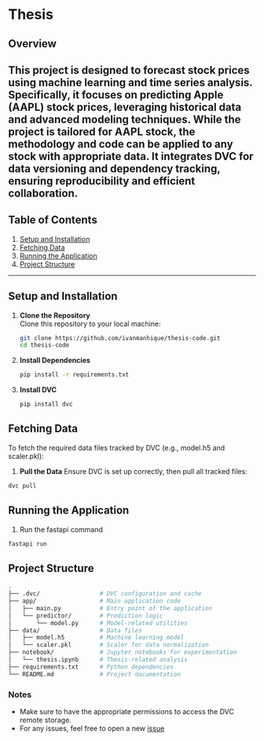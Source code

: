 # Thesis

## Overview
This project is designed to forecast stock prices using machine learning and time series analysis. Specifically, it focuses on predicting Apple (AAPL) stock prices, leveraging historical data and advanced modeling techniques. While the project is tailored for AAPL stock, the methodology and code can be applied to any stock with appropriate data. It integrates DVC for data versioning and dependency tracking, ensuring reproducibility and efficient collaboration.
---

## Table of Contents

1. [Setup and Installation](#setup-and-installation)
2. [Fetching Data](#fetching-data)
3. [Running the Application](#running-the-application)
4. [Project Structure](#project-structure)

---

## Setup and Installation

1. **Clone the Repository**  
   Clone this repository to your local machine:
   ```bash
   git clone https://github.com/ivanmanhique/thesis-code.git
   cd thesis-code

2. **Install Dependencies**
   ```bash
   pip install -r requirements.txt
   ```
3. **Install DVC**
   ```bash
   pip install dvc
   ```
## Fetching Data
To fetch the required data files tracked by DVC (e.g., model.h5 and scaler.pkl):

1. **Pull the Data**
Ensure DVC is set up correctly, then pull all tracked files:
  ```bash
  dvc pull
  ```

## Running the Application
1. Run the fastapi command
```bash
fastapi run
```
## Project Structure
```bash
.
├── .dvc/                 # DVC configuration and cache
├── app/                  # Main application code
│   ├── main.py           # Entry point of the application
│   └── predictor/        # Prediction logic
│       └── model.py      # Model-related utilities
├── data/                 # Data files
│   ├── model.h5          # Machine learning model
│   └── scaler.pkl        # Scaler for data normalization
├── notebook/             # Jupyter notebooks for experimentation
│   └── thesis.ipynb      # Thesis-related analysis
├── requirements.txt      # Python dependencies
└── README.md             # Project documentation
```
### Notes
- Make sure to have the appropriate permissions to access the DVC remote storage.
- For any issues, feel free to open a new [issue](https://github.com/ivanmanhique/thesis-code/issues/new)
